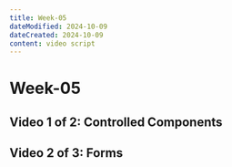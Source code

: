 ```yaml
---
title: Week-05
dateModified: 2024-10-09
dateCreated: 2024-10-09
content: video script
---
```


# Week-05

## Video 1 of 2: Controlled Components

## Video 2 of 3: Forms

